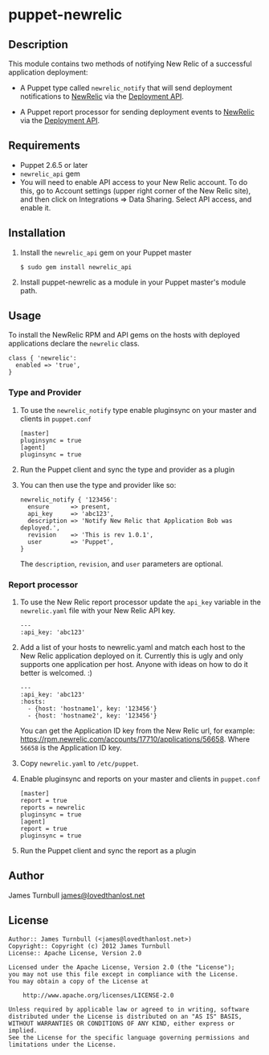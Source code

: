 # puppet-newrelic

## Description

This module contains two methods of notifying New Relic of a successful
application deployment:

* A Puppet type called `newrelic_notify` that will send deployment
  notifications to [NewRelic](http://newrelic.com) via the [Deployment API](http://newrelic.github.com/newrelic_api/NewRelicApi/Deployment.html).

* A Puppet report processor for sending deployment events to
  [NewRelic](http://newrelic.com) via the [Deployment API](http://newrelic.github.com/newrelic_api/NewRelicApi/Deployment.html).

## Requirements

* Puppet 2.6.5 or later
* `newrelic_api` gem
* You will need to enable API access to your New Relic account. To do this, go to
Account settings (upper right corner of the New Relic site), and then
click on Integrations => Data Sharing. Select API access, and enable it.

## Installation

1.  Install the `newrelic_api` gem on your Puppet master

        $ sudo gem install newrelic_api

2.  Install puppet-newrelic as a module in your Puppet master's module
    path.

## Usage

To install the NewRelic RPM and API gems on the hosts with deployed
applications declare the `newrelic` class.

    class { 'newrelic':
      enabled => 'true',
    }

### Type and Provider

1.  To use the `newrelic_notify` type enable pluginsync
    on your master and clients in `puppet.conf`

        [master]
        pluginsync = true
        [agent]
        pluginsync = true

2.  Run the Puppet client and sync the type and provider as a plugin

3.  You can then use the type and provider like so:

        newrelic_notify { '123456':
          ensure      => present,
          api_key     => 'abc123',
          description => 'Notify New Relic that Application Bob was deployed.',
          revision    => 'This is rev 1.0.1', 
          user        => 'Puppet',
        }

    The `description`, `revision`, and `user` parameters are optional. 

### Report processor

1.  To use the New Relic report processor update the `api_key` variable in the `newrelic.yaml` file with
    your New Relic API key.

        ---
        :api_key: 'abc123'

2.  Add a list of your hosts to newrelic.yaml and match each host to the
    New Relic application deployed on it. Currently this is ugly and
    only supports one application per host. Anyone with ideas on how to do
    it better is welcomed. :)

        ---
        :api_key: 'abc123'
        :hosts:
          - {host: 'hostname1', key: '123456'}
          - {host: 'hostname2', key: '123456'}

    You can get the Application ID key from the New Relic url, for
    example: https://rpm.newrelic.com/accounts/17710/applications/56658.
    Where `56658` is the Application ID key. 

3.  Copy `newrelic.yaml` to `/etc/puppet`.

4.  Enable pluginsync and reports on your master and clients in `puppet.conf`

        [master]
        report = true
        reports = newrelic
        pluginsync = true
        [agent]
        report = true
        pluginsync = true

5.  Run the Puppet client and sync the report as a plugin

Author
------

James Turnbull <james@lovedthanlost.net>

License
-------

    Author:: James Turnbull (<james@lovedthanlost.net>)
    Copyright:: Copyright (c) 2012 James Turnbull
    License:: Apache License, Version 2.0

    Licensed under the Apache License, Version 2.0 (the "License");
    you may not use this file except in compliance with the License.
    You may obtain a copy of the License at

        http://www.apache.org/licenses/LICENSE-2.0

    Unless required by applicable law or agreed to in writing, software
    distributed under the License is distributed on an "AS IS" BASIS,
    WITHOUT WARRANTIES OR CONDITIONS OF ANY KIND, either express or implied.
    See the License for the specific language governing permissions and
    limitations under the License.
